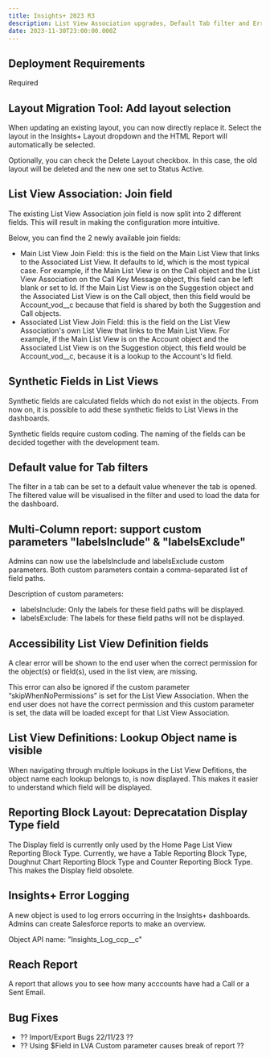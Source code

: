 ```yaml
---
title: Insights+ 2023 R3
description: List View Association upgrades, Default Tab filter and Error logging
date: 2023-11-30T23:00:00.000Z
---
```


## Deployment Requirements

<feature-badges package zip>Required</feature-badges>

## Layout Migration Tool: Add layout selection

When updating an existing layout, you can now directly replace it. Select the layout in the Insights+ Layout dropdown and the HTML Report will automatically be selected.

Optionally, you can check the Delete Layout checkbox. In this case, the old layout will be deleted and the new one set to Status Active.

## List View Association: Join field

The existing List View Association join field is now split into 2 different fields. This will result in making the configuration more intuitive.

Below, you can find the 2 newly available join fields:

- Main List View Join Field: this is the field on the Main List View that links to the Associated List View. It defaults to Id, which is the most typical case. For example, if the Main List View is on the Call object and the List View Association on the Call Key Message object, this field can be left blank or set to Id. If the Main List View is on the Suggestion object and the Associated List View is on the Call object, then this field would be Account_vod__c because that field is shared by both the Suggestion and Call objects.
- Associated List View Join Field: this is the field on the List View Association's own List View that links to the Main List View. For example, if the Main List View is on the Account object and the Associated List View is on the Suggestion object, this field would be Account_vod__c, because it is a lookup to the Account's Id field.

## Synthetic Fields in List Views

Synthetic fields are calculated fields which do not exist in the objects. From now on, it is possible to add these synthetic fields to List Views in the dashboards. 

Synthetic fields require custom coding. The naming of the fields can be decided together with the development team.

## Default value for Tab filters

The filter in a tab can be set to a default value whenever the tab is opened. The filtered value will be visualised in the filter and used to load the data for the dashboard.

## Multi-Column report: support custom parameters "labelsInclude" & "labelsExclude"

Admins can now use the labelsInclude and labelsExclude custom parameters. Both custom parameters contain a comma-separated list of field paths.

Description of custom parameters:

- labelsInclude: Only the labels for these field paths will be displayed.
- labelsExclude: The labels for these field paths will not be displayed.

## Accessibility List View Definition fields

A clear error will be shown to the end user when the correct permission for the object(s) or field(s), used in the list view, are missing.

This error can also be ignored if the custom parameter “skipWhenNoPermissions” is set for the List View Association. When the end user does not have the correct permission and this custom parameter is set, the data will be loaded except for that List View Association.

## List View Definitions: Lookup Object name is visible

When navigating through multiple lookups in the List View Defitions, the object name each lookup belongs to, is now displayed. This makes it easier to understand which field will be displayed.

## Reporting Block Layout: Deprecatation Display Type field 

The Display field is currently only used by the Home Page List View Reporting Block Type. Currently, we have a Table Reporting Block Type, Doughnut Chart Reporting Block Type and Counter Reporting Block Type. 
This makes the Display field obsolete.

## Insights+ Error Logging

A new object is used to log errors occurring in the Insights+ dashboards. Admins can create Salesforce reports to make an overview.

Object API name: "Insights_Log_ccp__c"

## Reach Report

A report that allows you to see how many acccounts have had a Call or a Sent Email.

## Bug Fixes

- ?? Import/Export Bugs 22/11/23 ??
- ?? Using $Field in LVA Custom parameter causes break of report ??
  



